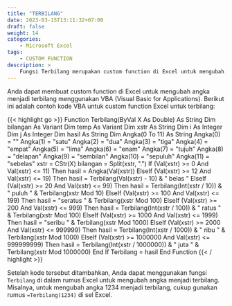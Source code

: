 ```yaml
---
title: "TERBILANG"
date: 2023-03-15T13:11:32+07:00
draft: false
weight: 14
categories:
    - Microsoft Excel
tags:
    - CUSTOM FUNCTION
description: >
    Fungsi Terbilang merupakan custom function di Excel untuk mengubah angka menjadi terbilang menggunakan VBA (Visual Basic for Applications)
---
```


Anda dapat membuat custom function di Excel untuk mengubah angka menjadi terbilang menggunakan VBA (Visual Basic for Applications). Berikut ini adalah contoh kode VBA untuk custom function Excel untuk terbilang:

{{< highlight go >}}
Function Terbilang(ByVal X As Double) As String
    Dim bilangan As Variant
    Dim temp As Variant
    Dim xstr As String
    Dim i As Integer
    Dim j As Integer
    Dim hasil As String
    Dim Angka(0 To 11) As String
    Angka(0) = ""
    Angka(1) = "satu"
    Angka(2) = "dua"
    Angka(3) = "tiga"
    Angka(4) = "empat"
    Angka(5) = "lima"
    Angka(6) = "enam"
    Angka(7) = "tujuh"
    Angka(8) = "delapan"
    Angka(9) = "sembilan"
    Angka(10) = "sepuluh"
    Angka(11) = "sebelas"
    xstr = CStr(X)
    bilangan = Split(xstr, ".")
    If (Val(xstr) >= 0 And Val(xstr) <= 11) Then
        hasil = Angka(Val(xstr))
    ElseIf (Val(xstr) >= 12 And Val(xstr) <= 19) Then
        hasil = Terbilang(Val(xstr) - 10) & " belas "
    ElseIf (Val(xstr) >= 20 And Val(xstr) <= 99) Then
        hasil = Terbilang(Int(xstr / 10)) & " puluh " & Terbilang(xstr Mod 10)
    ElseIf (Val(xstr) >= 100 And Val(xstr) <= 199) Then
        hasil = "seratus " & Terbilang(xstr Mod 100)
    ElseIf (Val(xstr) >= 200 And Val(xstr) <= 999) Then
        hasil = Terbilang(Int(xstr / 100)) & " ratus " & Terbilang(xstr Mod 100)
    ElseIf (Val(xstr) >= 1000 And Val(xstr) <= 1999) Then
        hasil = "seribu " & Terbilang(xstr Mod 1000)
    ElseIf (Val(xstr) >= 2000 And Val(xstr) <= 999999) Then
        hasil = Terbilang(Int(xstr / 1000)) & " ribu " & Terbilang(xstr Mod 1000)
    ElseIf (Val(xstr) >= 1000000 And Val(xstr) <= 999999999) Then
        hasil = Terbilang(Int(xstr / 1000000)) & " juta " & Terbilang(xstr Mod 1000000)
    End If
    Terbilang = hasil
End Function
{{< / highlight >}}

Setelah kode tersebut ditambahkan, Anda dapat menggunakan fungsi `Terbilang` di dalam rumus Excel untuk mengubah angka menjadi terbilang. Misalnya, untuk mengubah angka 1234 menjadi terbilang, cukup gunakan rumus `=Terbilang(1234)` di sel Excel.
